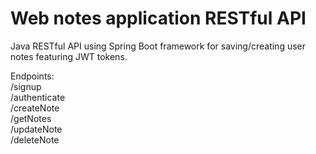 # Web notes application RESTful API


Java RESTful API using Spring Boot framework for saving/creating user notes featuring JWT tokens.

Endpoints:<br>
/signup<br>
/authenticate<br>
/createNote<br>
/getNotes<br>
/updateNote<br>
/deleteNote<br>
